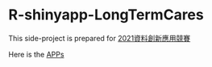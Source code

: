 # R-shinyapp-LongTermCares

This side-project is prepared for 
[2021資料創新應用競賽](https://opendata-contest.tca.org.tw)

Here is the 
[APPs](https://goverment.shinyapps.io/shinyapp/)

